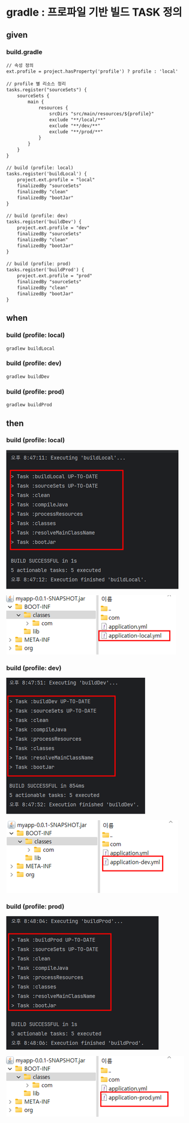 # gradle : 프로파일 기반 빌드 TASK 정의

## given

### build.gradle

```
// 속성 정의
ext.profile = project.hasProperty('profile') ? profile : 'local'

// profile 별 리소스 정리
tasks.register("sourceSets") {
    sourceSets {
        main {
            resources {
                srcDirs "src/main/resources/${profile}"
                exclude "**/local/**"
                exclude "**/dev/**"
                exclude "**/prod/**"
            }
        }
    }
}

// build (profile: local)
tasks.register('buildLocal') {
    project.ext.profile = "local"
    finalizedBy "sourceSets"
    finalizedBy "clean"
    finalizedBy "bootJar"
}

// build (profile: dev)
tasks.register('buildDev') {
    project.ext.profile = "dev"
    finalizedBy "sourceSets"
    finalizedBy "clean"
    finalizedBy "bootJar"
}

// build (profile: prod)
tasks.register('buildProd') {
    project.ext.profile = "prod"
    finalizedBy "sourceSets"
    finalizedBy "clean"
    finalizedBy "bootJar"
}
```

## when

### build (profile: local)

```
gradlew buildLocal
```

### build (profile: dev)

```
gradlew buildDev
```

### build (profile: prod)

```
gradlew buildProd
```

## then

### build (profile: local)

![alt text](../../images/20241228_204746.png)

![alt text](../../images/20241228_205236.png)

### build (profile: dev)

![alt text](../../images/20241228_204801.png)

![alt text](../../images/20241228_205322.png)

### build (profile: prod)

![alt text](../../images/20241228_204818.png)

![alt text](../../images/20241228_205345.png)